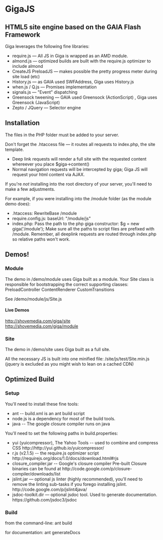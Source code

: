 GigaJS
======

<h2>HTML5 site engine based on the GAIA Flash Framework</h2>

Giga leverages the following fine libraries:
<ul>
<li>require.js — All JS in Giga is wrapped as an AMD module.</li>
<li>almond.js — optimized builds are built with the require.js optimizer to include almond</li>
<li>CreateJS PreloadJS — makes possible the pretty progress meter during site load (etc)</li>
<li>History.js — as GAIA used SWFAddress, Giga uses History.js</li>
<li>when.js / Q.js — Promises implementation</li>
<li>signals.js — "Event" dispatching</li>
<li>Greensock tweening — GAIA used Greensock (ActionScript) , Giga uses Greensock (JavaScript)</li>
<li>Zepto / JQuery — Selector engine</li>
</ul>

<h2>Installation</h2>
The files in the PHP folder must be added to your server.

Don't forget the .htaccess file — it routes all requests to index.php, the site template. 
<ul>
	<li>Deep link requests will render a full site with the requested content whereever you place $giga-&gt;content()</li>
	<li>Normal navigation requests will be intercepted by giga; Giga JS will request your html content via AJAX.</li>
</ul>

If you're <em>not</em> installing into the root directory of your server, you'll need to make a few adjustments.

For example, if you were installing into the /module folder (as the module demo does):

<ul>
<li>.htaccess: RewriteBase /module</li>
<li>require.config.js: baseUrl: "/module/js"</li>
<li>index.php:
	Pass the path to the php giga constructor: $g = new giga('/module');
	Make sure all the paths to script files are prefixed with /module. Remember, all deeplink requests
	are routed through index.php so relative paths won't work.</li>
</ul>	


<h2>Demos!</h2>
<h3>Module</h3>
The demo in /demo/module uses Giga built as a module.
Your Site class is responsible for bootstrapping the correct supporting classes:
PreloadController
ContentRenderer
CustomTransitions

See /demo/module/js/Site.js 

<h4>Live Demos</h4>
<a href="http://shovemedia.com/giga/site">http://shovemedia.com/giga/site</a><br />
<a href="http://shovemedia.com/giga/module">http://shovemedia.com/giga/module</a>

<h3>Site</h3>
The demo in /demo/site uses Giga built as a full site.

All the necessary JS is built into one minified file:
/site/js/test/Site.min.js (jquery is excluded as you might wish to lean on a cached CDN)


<h2>Optimized Build</h2>
<h3>Setup</h3>
You'll need to install these fine tools:
<ul>
<li>ant -- build.xml is an ant build script</li>
<li>node.js is a dependency for most of the build tools.</li>
<li>java -- The google closure compiler runs on java</li>
</ul>
You'll need to set the following paths in build.properties:

<ul>
<li>yui (yuicompressor), The Yahoo Tools -- used to combine and compress CSS
	http://http://yui.github.io/yuicompressor/</li>

<li>r.js (v2.1.5) -- the require.js optimizer script
	http://requirejs.org/docs/1.0/docs/download.html#rjs</li>

<li>closure_compiler.jar -- Google's closure compiler
	Pre-built Closure binaries can be found at
	http://code.google.com/p/closure-compiler/downloads/list</li>

<li>jslint.jar — optional js linter (highly recommended), you'll need to remove the linting sub-tasks if you forego installing jslint.
	http://code.google.com/p/jslint4java/</li>

<li>jsdoc-toolkit.dir — optional jsdoc tool. Used to generate documentation.
	https://github.com/jsdoc3/jsdoc</li>
</ul>

<h3>Build</h3>
from the command-line:
ant build

for documentation:
ant generateDocs

